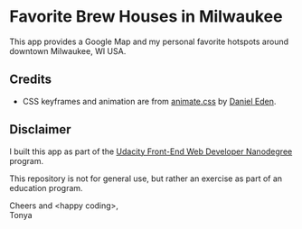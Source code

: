 # Favorite Brew Houses in Milwaukee

This app provides a Google Map and my personal favorite hotspots around downtown Milwaukee, WI USA.


## Credits

- CSS keyframes and animation are from [animate.css](https://github.com/daneden/animate.css) by [Daniel Eden](https://github.com/daneden).

## Disclaimer

I built this app as part of the [Udacity Front-End Web Developer Nanodegree](https://www.udacity.com/course/front-end-web-developer-nanodegree--nd001) program.

This repository is not for general use, but rather an exercise as part of an education program.

Cheers and &lt;happy coding&gt;,    
Tonya